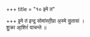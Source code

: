 +++
title = "१० इमे त"

+++
इ॒मे त॑ इन्द्र॒ सोमा॑स्ती॒व्रा अ॒स्मे सु॒तासः॑ ।  
शु॒क्रा आ॒शिरं॑ याचन्ते ॥